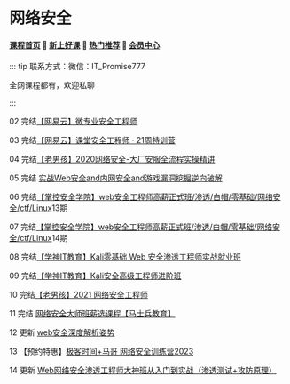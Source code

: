 # 网络安全

#### [**课程首页**](../../README.md) 💖 [**新上好课**](./xshk.md) 💖 [**热门推荐**](./rmtj.md) 💖 [**会员中心**](./vip.md)

::: tip
联系方式：微信：IT_Promise777

全网课程都有，欢迎私聊

:::

02 完结[【网易云】微专业安全工程师](https://mooc.study.163.com/smartSpec/detail/1202889602.htm)

03 完结[【网易云】课堂安全工程师 · 21周特训营](https://mooc.study.163.com/smartSpec/detail/1202889602.htm)

04 完结[【老男孩】2020网络安全-大厂安服全流程实操精讲](https://edu.51cto.com/topic/3161.html)

05 完结 [实战Web安全and内网安全and游戏漏洞挖掘逆向破解](https://edu.51cto.com/topic/3486.html)

06 完结[【掌控安全学院】web安全工程师高薪正式班/渗透/白帽/零基础/网络安全/ctf/Linux](https://ke.qq.com/course/3615140)13期

07 完结[【掌控安全学院】web安全工程师高薪正式班/渗透/白帽/零基础/网络安全/ctf/Linux](https://ke.qq.com/course/3615140)14期

08 完结[【学神IT教育】Kali零基础 Web 安全渗透工程师实战就业班](https://ke.qq.com/course/3549960)

09 完结[【学神IT教育】Kali安全高级工程师进阶班](https://ke.qq.com/course/3548718)

10 完结[【老男孩】2021 网络安全工程师](https://www.oldboyedu.com/)

11 完结 [网络安全大师班薪选课程【马士兵教育】](https://ke.qq.com/course/package/30646)

12 更新 [web安全深度解析姿势](https://edu.51cto.com/course/23769.html)

13 【预约特惠】[极客时间+马哥 网络安全训练营2023](https://u.geekbang.org/subject/intro/1005497)

14 更新 [Web网络安全渗透工程师大神班从入门到实战（渗透测试+攻防原理）](https://www.apecome.com/series/XL100153xxxxxx)
